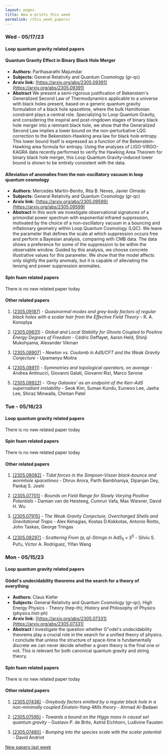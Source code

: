 ```yaml
---
layout: pages
title: New e-prints this week
permalink: /this_week_papers/
---
```




### Wed - 05/17/23

#### Loop quantum gravity related papers

#### **Quantum Gravity Effect in Binary Black Hole Merger**
 - **Authors:** Parthasarathi Majumdar
 - **Subjects:** General Relativity and Quantum Cosmology (gr-qc)
 - **Arxiv link:** [https://arxiv.org/abs/2305.09391](https://arxiv.org/abs/2305.09391)
 - **Abstract**
 We present a semi-rigorous justification of Bekenstein's Generalized Second Law of Thermodynamics applicable to a universe with black holes present, based on a generic quantum gravity formulation of a black hole spacetime, where the bulk Hamiltonian constraint plays a central role. Specializing to Loop Quantum Gravity, and considering the inspiral and post-ringdown stages of binary black hole merger into a remnant black hole, we show that the Generalized Second Law implies a lower bound on the non-perturbative LQG correction to the Bekenstein-Hawking area law for black hole entropy. This lower bound itself is expressed as a function of the Bekenstein-Hawking area formula for entropy. Using the analyses of LIGO-VIRGO-KAGRA data recently performed to verify the Hawking Area Theorem for binary black hole merger, this Loop Quantum Gravity-induced lower bound is shown to be entirely consistent with the data. 

#### **Alleviation of anomalies from the non-oscillatory vacuum in loop quantum  cosmology**
 - **Authors:** Mercedes Martín-Benito, Rita B. Neves, Javier Olmedo
 - **Subjects:** General Relativity and Quantum Cosmology (gr-qc)
 - **Arxiv link:** [https://arxiv.org/abs/2305.09599](https://arxiv.org/abs/2305.09599)
 - **Abstract**
 In this work we investigate observational signatures of a primordial power spectrum with exponential infrared suppression, motivated by the choice of a non-oscillatory vacuum in a bouncing and inflationary geometry within Loop Quantum Cosmology (LQC). We leave the parameter that defines the scale at which suppression occurs free and perform a Bayesian analysis, comparing with CMB data. The data shows a preference for some of the suppression to be within the observable window. Guided by this analysis, we choose concrete illustrative values for this parameter. We show that the model affects only slightly the parity anomaly, but it is capable of alleviating the lensing and power suppression anomalies. 

#### Spin foam related papers

There is no new related paper today 



#### Other related papers

1. [[2305.09187]](https://arxiv.org/abs/2305.09187) - *Quasinormal modes and grey-body factors of regular black holes with a  scalar hair from the Effective Field Theory* - R. A. Konoplya

1. [[2305.09631]](https://arxiv.org/abs/2305.09631) - *Global and Local Stability for Ghosts Coupled to Positive Energy Degrees  of Freedom* - Cédric Deffayet, Aaron Held, Shinji Mukohyama, Alexander Vikman

1. [[2305.08907]](https://arxiv.org/abs/2305.08907) - *Newton vs. Coulomb in AdS/CFT and the Weak Gravity Conjecture* - Upamanyu Moitra

1. [[2305.08911]](https://arxiv.org/abs/2305.08911) - *Symmetries and topological operators, on average* - Andrea Antinucci, Giovanni Galati, Giovanni Rizi, Marco Serone

1. [[2305.08922]](https://arxiv.org/abs/2305.08922) - *'Grey Galaxies' as an endpoint of the Kerr-AdS superradiant instability* - Seok Kim, Suman Kundu, Eunwoo Lee, Jaeha Lee, Shiraz Minwalla, Chintan Patel



### Tue - 05/16/23

#### Loop quantum gravity related papers

There is no new related paper today 

#### Spin foam related papers

There is no new related paper today 



#### Other related papers

1. [[2305.08082]](https://arxiv.org/abs/2305.08082) - *Tidal forces in the Simpson-Visser black-bounce and wormhole spacetimes* - Dhruv Arora, Parth Bambhaniya, Dipanjan Dey, Pankaj S. Joshi

1. [[2305.07701]](https://arxiv.org/abs/2305.07701) - *Bounds on Field Range for Slowly Varying Positive Potentials* - Damian van de Heisteeg, Cumrun Vafa, Max Wiesner, David H. Wu

1. [[2305.07915]](https://arxiv.org/abs/2305.07915) - *The Weak Gravity Conjecture, Overcharged Shells and Gravitational Traps* - Alex Kehagias, Kostas D.Kokkotas, Antonio Riotto, John Taskas, George Tringas

1. [[2305.08297]](https://arxiv.org/abs/2305.08297) - *Scattering From $(p,q)$-Strings in $\text{AdS}_5 \times \text{S}^5$* - Silviu S. Pufu, Victor A. Rodriguez, Yifan Wang



### Mon - 05/15/23

#### Loop quantum gravity related papers

#### **Gödel's undecidability theorems and the search for a theory of  everything**
 - **Authors:** Claus Kiefer
 - **Subjects:** General Relativity and Quantum Cosmology (gr-qc); High Energy Physics - Theory (hep-th); History and Philosophy of Physics (physics.hist-ph)
 - **Arxiv link:** [https://arxiv.org/abs/2305.07331](https://arxiv.org/abs/2305.07331)
 - **Abstract**
 I investigate the question whether G\"odel's undecidability theorems play a crucial role in the search for a unified theory of physics. I conclude that unless the structure of space-time is fundamentally discrete we can never decide whether a given theory is the final one or not. This is relevant for both canonical quantum gravity and string theory. 

#### Spin foam related papers

There is no new related paper today 



#### Other related papers

1. [[2305.07436]](https://arxiv.org/abs/2305.07436) - *Greybody factors emitted by a regular black hole in a non-minimally  coupled Einstein-Yang-Mills theory* - Ahmad Al-Badawi

1. [[2305.07595]](https://arxiv.org/abs/2305.07595) - *Towards a bound on the Higgs mass in causal set quantum gravity* - Gustavo P. de Brito, Astrid Eichhorn, Ludivine Fausten

1. [[2305.07480]](https://arxiv.org/abs/2305.07480) - *Bumping into the species scale with the scalar potential* - David Andriot






[New papers last week]({{site.url}}/archived/weekly/pre-prints/2023/05/15/archived_weekly_papers.html)